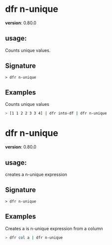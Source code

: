 # dfr n-unique

**version**: 0.80.0

## **usage**:

Counts unique values.

## Signature

`> dfr n-unique `

## Examples

Counts unique values

```bash
> [1 1 2 2 3 3 4] | dfr into-df | dfr n-unique
```

# dfr n-unique

**version**: 0.80.0

## **usage**:

creates a n-unique expression

## Signature

`> dfr n-unique `

## Examples

Creates a is n-unique expression from a column

```bash
> dfr col a | dfr n-unique
```
